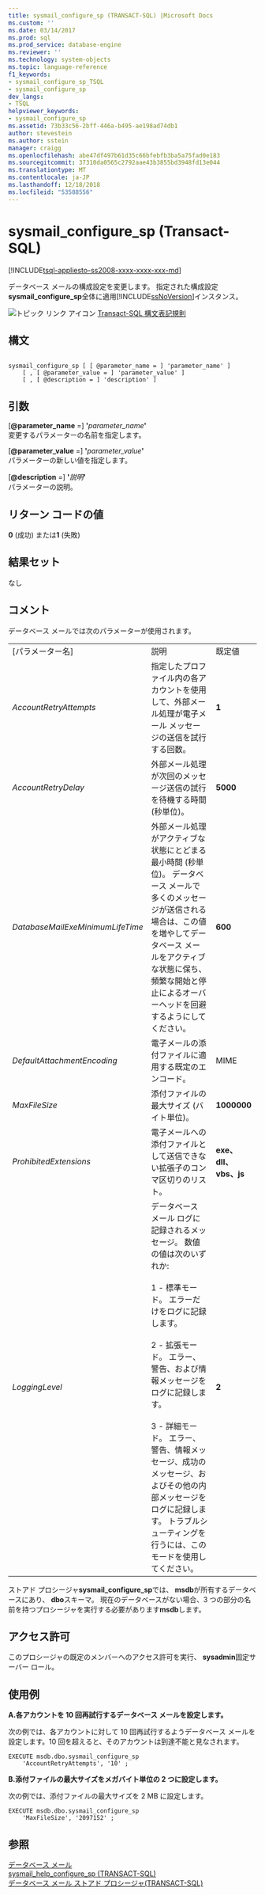 ```yaml
---
title: sysmail_configure_sp (TRANSACT-SQL) |Microsoft Docs
ms.custom: ''
ms.date: 03/14/2017
ms.prod: sql
ms.prod_service: database-engine
ms.reviewer: ''
ms.technology: system-objects
ms.topic: language-reference
f1_keywords:
- sysmail_configure_sp_TSQL
- sysmail_configure_sp
dev_langs:
- TSQL
helpviewer_keywords:
- sysmail_configure_sp
ms.assetid: 73b33c56-2bff-446a-b495-ae198ad74db1
author: stevestein
ms.author: sstein
manager: craigg
ms.openlocfilehash: abe47df497b61d35c66bfebfb3ba5a75fad0e183
ms.sourcegitcommit: 37310da0565c2792aae43b3855bd3948fd13e044
ms.translationtype: MT
ms.contentlocale: ja-JP
ms.lasthandoff: 12/18/2018
ms.locfileid: "53588556"
---
```

# <a name="sysmailconfiguresp-transact-sql"></a>sysmail_configure_sp (Transact-SQL)
[!INCLUDE[tsql-appliesto-ss2008-xxxx-xxxx-xxx-md](../../includes/tsql-appliesto-ss2008-xxxx-xxxx-xxx-md.md)]

  データベース メールの構成設定を変更します。 指定された構成設定**sysmail_configure_sp**全体に適用[!INCLUDE[ssNoVersion](../../includes/ssnoversion-md.md)]インスタンス。  
  
 ![トピック リンク アイコン](../../database-engine/configure-windows/media/topic-link.gif "トピック リンク アイコン") [Transact-SQL 構文表記規則](../../t-sql/language-elements/transact-sql-syntax-conventions-transact-sql.md)  
  
## <a name="syntax"></a>構文  
  
```  
  
sysmail_configure_sp [ [ @parameter_name = ] 'parameter_name' ]  
    [ , [ @parameter_value = ] 'parameter_value' ]  
    [ , [ @description = ] 'description' ]  
```  
  
## <a name="arguments"></a>引数  
 [**@parameter_name** =] **'**_parameter_name_**'**  
 変更するパラメーターの名前を指定します。  
  
 [**@parameter_value** =] **'**_parameter_value_**'**  
 パラメーターの新しい値を指定します。  
  
 [**@description** =] **'**_説明_**'**  
 パラメーターの説明。  
  
## <a name="return-code-values"></a>リターン コードの値  
 **0** (成功) または**1** (失敗)  
  
## <a name="result-sets"></a>結果セット  
 なし  
  
## <a name="remarks"></a>コメント  
 データベース メールでは次のパラメーターが使用されます。  
  
||||  
|-|-|-|  
|[パラメーター名]|説明|既定値|  
|*AccountRetryAttempts*|指定したプロファイル内の各アカウントを使用して、外部メール処理が電子メール メッセージの送信を試行する回数。|**1**|  
|*AccountRetryDelay*|外部メール処理が次回のメッセージ送信の試行を待機する時間 (秒単位)。|**5000**|  
|*DatabaseMailExeMinimumLifeTime*|外部メール処理がアクティブな状態にとどまる最小時間 (秒単位)。 データベース メールで多くのメッセージが送信される場合は、この値を増やしてデータベース メールをアクティブな状態に保ち、頻繁な開始と停止によるオーバーヘッドを回避するようにしてください。|**600**|  
|*DefaultAttachmentEncoding*|電子メールの添付ファイルに適用する既定のエンコード。|MIME|  
|*MaxFileSize*|添付ファイルの最大サイズ (バイト単位)。|**1000000**|  
|*ProhibitedExtensions*|電子メールへの添付ファイルとして送信できない拡張子のコンマ区切りのリスト。|**exe、dll、vbs、js**|  
|*LoggingLevel*|データベース メール ログに記録されるメッセージ。 数値の値は次のいずれか:<br /><br /> 1 - 標準モード。 エラーだけをログに記録します。<br /><br /> 2 - 拡張モード。 エラー、警告、および情報メッセージをログに記録します。<br /><br /> 3 - 詳細モード。 エラー、警告、情報メッセージ、成功のメッセージ、およびその他の内部メッセージをログに記録します。 トラブルシューティングを行うには、このモードを使用してください。|**2**|  
  
 ストアド プロシージャ**sysmail_configure_sp**では、 **msdb**が所有するデータベースにあり、 **dbo**スキーマ。 現在のデータベースがない場合、3 つの部分の名前を持つプロシージャを実行する必要があります**msdb**します。  
  
## <a name="permissions"></a>アクセス許可  
 このプロシージャの既定のメンバーへのアクセス許可を実行、 **sysadmin**固定サーバー ロール。  
  
## <a name="examples"></a>使用例  
 **A.各アカウントを 10 回再試行するデータベース メールを設定します。**  
  
 次の例では、各アカウントに対して 10 回再試行するようデータベース メールを設定します。10 回を超えると、そのアカウントは到達不能と見なされます。  
  
```  
EXECUTE msdb.dbo.sysmail_configure_sp  
    'AccountRetryAttempts', '10' ;  
```  
  
 **B.添付ファイルの最大サイズをメガバイト単位の 2 つに設定します。**  
  
 次の例では、添付ファイルの最大サイズを 2 MB に設定します。  
  
```  
EXECUTE msdb.dbo.sysmail_configure_sp  
    'MaxFileSize', '2097152' ;  
```  
  
## <a name="see-also"></a>参照  
 [データベース メール](../../relational-databases/database-mail/database-mail.md)   
 [sysmail_help_configure_sp &#40;TRANSACT-SQL&#41;](../../relational-databases/system-stored-procedures/sysmail-help-configure-sp-transact-sql.md)   
 [データベース メール ストアド プロシージャ&#40;TRANSACT-SQL&#41;](../../relational-databases/system-stored-procedures/database-mail-stored-procedures-transact-sql.md)  
  
  
